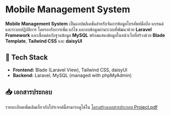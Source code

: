 # Mobile Management System

**Mobile Management System** เป็นแอปพลิเคชันสำหรับจัดการข้อมูลโทรศัพท์มือถือ แบรนด์ และระบบปฏิบัติการ โดยรองรับการเพิ่ม แก้ไข และลบข้อมูลผ่านระบบที่พัฒนาด้วย **Laravel Framework** และเชื่อมต่อกับฐานข้อมูล **MySQL** พร้อมแสดงข้อมูลในหน้าเว็บที่สร้างด้วย **Blade Template**, **Tailwind CSS** และ **daisyUI**

## 🚀 Tech Stack
- **Frontend:** Blade (Laravel View), Tailwind CSS, daisyUI
- **Backend:** Laravel, MySQL (managed with phpMyAdmin)

## 📥 เอกสารประกอบ
รายละเอียดเพิ่มเติมเกี่ยวกับโปรเจกต์นี้สามารถดูได้ใน [โครงสร้างเอกสารประกอบ Project.pdf](https://github.com/it-csit-rbru/672-9024051-project-wn-f6ith)
